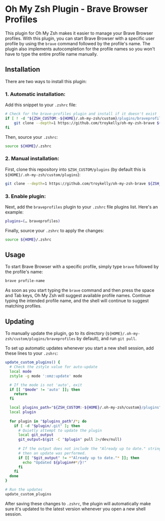 # Oh My Zsh Plugin - Brave Browser Profiles

This plugin for Oh My Zsh makes it easier to manage your Brave Browser profiles. With this plugin, you can start Brave Browser with a specific user profile by using the `brave` command followed by the profile's name. The plugin also implements autocompletion for the profile names so you won't have to type the entire profile name manually.

## Installation

There are two ways to install this plugin:

### 1. Automatic installation:

Add this snippet to your `.zshrc` file:

```zsh
# Check for the brave-profiles plugin and install if it doesn't exist
if [ ! -d "${ZSH_CUSTOM:-${HOME}/.oh-my-zsh/custom}/plugins/braveprofiles" ]; then
    git clone --depth=1 https://github.com/troykelly/oh-my-zsh-brave ${ZSH_CUSTOM:-${HOME}/.oh-my-zsh/custom}/plugins/braveprofiles
fi
```

Then, source your `.zshrc`:

```zsh
source ${HOME}/.zshrc
```

### 2. Manual installation:

First, clone this repository into `$ZSH_CUSTOM/plugins` (by default this is `${HOME}/.oh-my-zsh/custom/plugins`):

```zsh
git clone --depth=1 https://github.com/troykelly/oh-my-zsh-brave ${ZSH_CUSTOM:-${HOME}/.oh-my-zsh/custom}/plugins/braveprofiles
```

### 3. Enable plugin:

Next, add the `braveprofiles` plugin to your `.zshrc` file plugins list. Here's an example:

```zsh
plugins=(… braveprofiles)
```

Finally, source your `.zshrc` to apply the changes:

```zsh
source ${HOME}/.zshrc
```

## Usage

To start Brave Browser with a specific profile, simply type `brave` followed by the profile's name:

```zsh
brave profile-name
```

As soon as you start typing the `brave` command and then press the space and Tab keys, Oh My Zsh will suggest available profile names. Continue typing the intended profile name, and the shell will continue to suggest matching profiles.

## Updating

To manually update the plugin, go to its directory (`${HOME}/.oh-my-zsh/custom/plugins/braveprofiles` by default), and run `git pull`.

To set up automatic updates whenever you start a new shell session, add these lines to your `.zshrc`:

```zsh
update_custom_plugins() {
  # Check the zstyle value for auto-update
  local mode
  zstyle -g mode ':omz:update' mode 

  # If the mode is not 'auto', exit
  if [[ "$mode" != 'auto' ]]; then
    return
  fi

  local plugins_path="${ZSH_CUSTOM:-${HOME}/.oh-my-zsh/custom}/plugins"
  local plugin
  
  for plugin in "$plugins_path"/*; do
    if [ -d "$plugin/.git" ]; then
      # Quietly attempt to update the plugin
      local git_output
      git_output=$(git -C "$plugin" pull 2>/dev/null)
      
      # If the output does not include the "Already up to date." string,
      # then an update was performed.
      if [[ "$git_output" != *"Already up to date."* ]]; then
        echo "Updated ${plugin##*/}!"
      fi
    fi
  done
}

# Run the updates
update_custom_plugins
```

After saving these changes to `.zshrc`, the plugin will automatically make sure it's updated to the latest version whenever you open a new shell session.